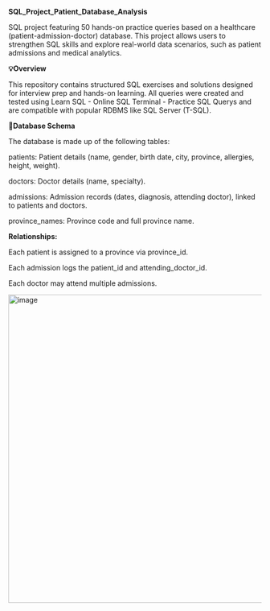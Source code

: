 ****SQL_Project_Patient_Database_Analysis****

SQL project featuring 50 hands-on practice queries based on a healthcare (patient-admission-doctor) database.
This project allows users to strengthen SQL skills and explore real-world data scenarios, such as patient admissions and medical analytics.

****💡Overview****

This repository contains structured SQL exercises and solutions designed for interview prep and hands-on learning.
All queries were created and tested using Learn SQL - Online SQL Terminal - Practice SQL Querys and are compatible with popular RDBMS like SQL Server (T-SQL).

**🏥Database Schema**

The database is made up of the following tables:

patients: Patient details (name, gender, birth date, city, province, allergies, height, weight).

doctors: Doctor details (name, specialty).

admissions: Admission records (dates, diagnosis, attending doctor), linked to patients and doctors.

province_names: Province code and full province name.

****Relationships:****

Each patient is assigned to a province via province_id.

Each admission logs the patient_id and attending_doctor_id.

Each doctor may attend multiple admissions.



<img width="640" height="613" alt="image" src="https://github.com/user-attachments/assets/2a325c91-afc0-4a38-8e18-a502d73ae390" />
